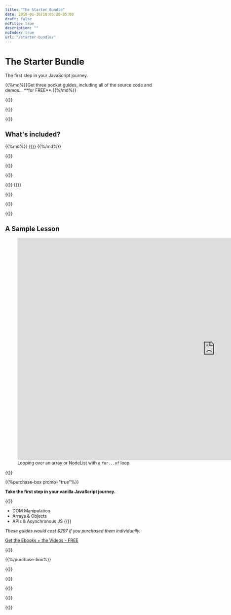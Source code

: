 ```yaml
---
title: "The Starter Bundle"
date: 2018-01-16T10:05:20-05:00
draft: false
noTitle: true
description: ""
noIndex: true
url: "/starter-bundle/"
---
```


<h1 class="no-padding-top no-margin-bottom h5 text-sans">The Starter Bundle</h1>
<p><span class="text-xlarge text-serif">The first step in your JavaScript journey.</span></p>

<p><span class="text-large">{{%md%}}Get three pocket guides, including all of the source code and demos... **for FREE**.{{%/md%}}</span></p>

{{<cta for="guides-all">}}

<div class="padding-bottom-small">{{<pricing-link>}}</div>

{{<guide-used-by>}}

## What's included?

<div class="list-spaced-small">
{{%md%}}
{{<product-list package="starter">}}
{{%/md%}}
</div>

{{<guide-formats>}}

{{<testimonial-group group="learn">}}

{{<bonuses>}}

{{<cta for="bonusesGuides">}}
{{<cta for="bonusesList">}}

{{<pricing-link>}}

{{<testimonial-group group="slack">}}

{{<guide-skills>}}

## A Sample Lesson

<figure>
	<div class="fluid-vids no-margin-bottom"><iframe src="https://player.vimeo.com/video/522570894?badge=0&amp;autopause=0&amp;player_id=0&amp;app_id=58479" width="1280" height="720" frameborder="0" allow="autoplay; fullscreen; picture-in-picture" allowfullscreen></iframe></div>
	<figcaption>Looping over an array or NodeList with a <code>for...of</code> loop.</figcaption>
</figure>

{{<guide-about-me>}}

{{%purchase-box promo="true"%}}

**Take the first step in your vanilla JavaScript journey.**

{{<purchase-summary>}}
- DOM Manipulation
- Arrays & Objects
- APIs & Asynchronous JS
{{</purchase-summary>}}

*These guides would cost $297 if you purchased them individually.*

<a class="btn btn-large btn-block edd-buy-now-button" href="https://gomakethings.com/checkout?edd_action=add_to_cart&download_id=48036&edd_options[price_id]=3">Get the Ebooks + the Videos - FREE</a>

{{<sales-numbers>}}

{{%/purchase-box%}}

{{<testimonial-group group="purchase">}}

{{<guide-faq-promo>}}

{{<pricing-link>}}

{{<testimonial-group group="faq">}}

{{<not-ready-yet>}}